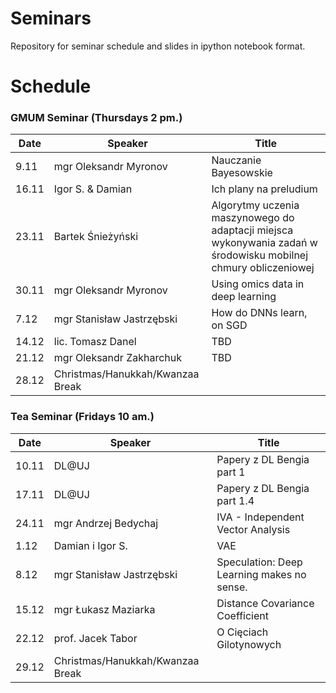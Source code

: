# Seminars
Repository for seminar schedule and slides in ipython notebook format.

# Schedule
### GMUM Seminar (Thursdays 2 pm.)
| Date  | Speaker                                            | Title                                                      |
|-------|----------------------------------------------------|----------------------------------------------------------- | 
|  9.11 | mgr Oleksandr Myronov                              | Nauczanie Bayesowskie                                      |
| 16.11 | Igor S. & Damian                                   | Ich plany na preludium                                     |
| 23.11 | Bartek Śnieżyński                                  | Algorytmy uczenia maszynowego do adaptacji miejsca wykonywania zadań w środowisku mobilnej chmury obliczeniowej                     |
| 30.11 | mgr Oleksandr Myronov                              | Using omics data in deep learning                          |
|  7.12 | mgr Stanisław Jastrzębski                          | How do DNNs learn, on SGD                                  |
| 14.12 | lic. Tomasz Danel                                  | TBD                                                        |
| 21.12 | mgr Oleksandr Zakharchuk                           | TBD                                                        |
| 28.12 | Christmas/Hanukkah/Kwanzaa Break                   |                                                            |


### Tea Seminar (Fridays 10 am.)
| Date  | Speaker                                            | Title                                                      |
|-------|----------------------------------------------------|----------------------------------------------------------- | 
| 10.11 | DL@UJ                                              | Papery z DL Bengia part 1                                  |
| 17.11 | DL@UJ                                              | Papery z DL Bengia part 1.4                                |
| 24.11 | mgr Andrzej Bedychaj                               | IVA - Independent Vector Analysis                          |
|  1.12 | Damian i Igor S.                                   | VAE                                                        |
|  8.12 | mgr Stanisław Jastrzębski                          | Speculation: Deep Learning makes no sense.                 |
| 15.12 | mgr Łukasz Maziarka                                | Distance Covariance Coefficient                            |
| 22.12 | prof. Jacek Tabor                                  | O Cięciach Gilotynowych                                    |
| 29.12 | Christmas/Hanukkah/Kwanzaa Break                   |                                                            |

